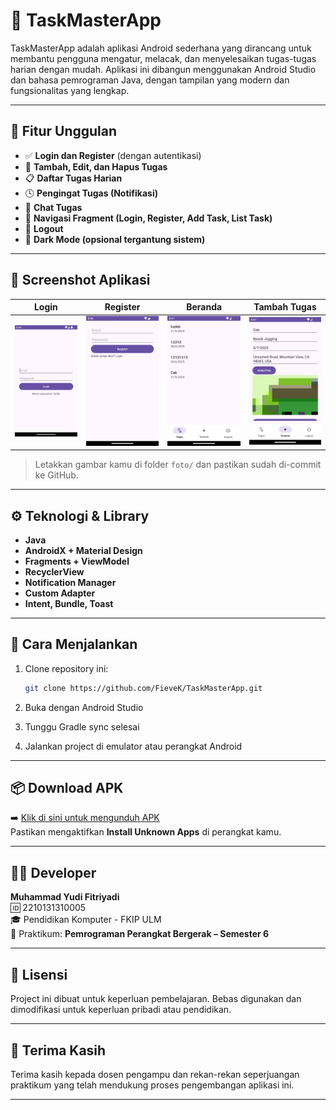 # 📱 TaskMasterApp

TaskMasterApp adalah aplikasi Android sederhana yang dirancang untuk membantu pengguna mengatur, melacak, dan menyelesaikan tugas-tugas harian dengan mudah. Aplikasi ini dibangun menggunakan Android Studio dan bahasa pemrograman Java, dengan tampilan yang modern dan fungsionalitas yang lengkap.

---

## 🎯 Fitur Unggulan

- ✅ **Login dan Register** (dengan autentikasi)
- 📝 **Tambah, Edit, dan Hapus Tugas**
- 📋 **Daftar Tugas Harian**
- 🕓 **Pengingat Tugas (Notifikasi)**
- 💬 **Chat Tugas**
- 🔄 **Navigasi Fragment (Login, Register, Add Task, List Task)**
- 🔐 **Logout**
- 🌙 **Dark Mode (opsional tergantung sistem)**

---

## 📸 Screenshot Aplikasi

| Login | Register | Beranda | Tambah Tugas |
|-------|----------|---------|---------------|
| ![Login](foto/login.png) | ![Register](foto/register.png) | ![Main](foto/main.png) | ![Add Task](foto/add_task.png) |

> Letakkan gambar kamu di folder `foto/` dan pastikan sudah di-commit ke GitHub.

---

## ⚙️ Teknologi & Library

- **Java**
- **AndroidX + Material Design**
- **Fragments + ViewModel**
- **RecyclerView**
- **Notification Manager**
- **Custom Adapter**
- **Intent, Bundle, Toast**

---

## 🔧 Cara Menjalankan

1. Clone repository ini:

    ```bash
    git clone https://github.com/FieveK/TaskMasterApp.git
    ```

2. Buka dengan Android Studio
3. Tunggu Gradle sync selesai
4. Jalankan project di emulator atau perangkat Android

---

## 📦 Download APK

➡️ [Klik di sini untuk mengunduh APK](https://github.com/FieveK/TaskMasterApp/releases)  
Pastikan mengaktifkan **Install Unknown Apps** di perangkat kamu.

---

## 👨‍💻 Developer

**Muhammad Yudi Fitriyadi**  
🆔 2210131310005  
🎓 Pendidikan Komputer - FKIP ULM  
📘 Praktikum: **Pemrograman Perangkat Bergerak – Semester 6**

---

## 📄 Lisensi

Project ini dibuat untuk keperluan pembelajaran. Bebas digunakan dan dimodifikasi untuk keperluan pribadi atau pendidikan.

---

## 🙏 Terima Kasih

Terima kasih kepada dosen pengampu dan rekan-rekan seperjuangan praktikum yang telah mendukung proses pengembangan aplikasi ini.

---

